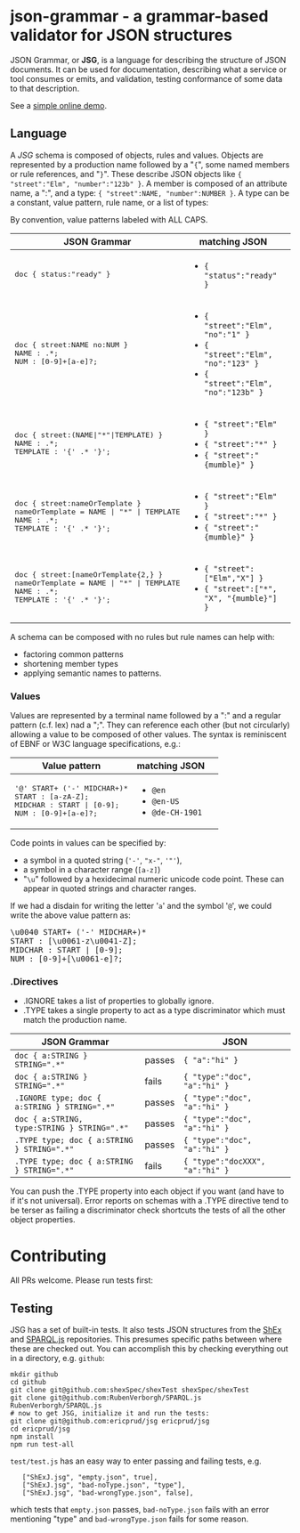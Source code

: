 # json-grammar - a grammar-based validator for JSON structures

JSON Grammar, or **JSG**, is a language for describing the structure of JSON documents.
It can be used for documentation, describing what a service or tool consumes or emits, and validation, testing conformance of some data to that description.

See a [simple online demo](https://rawgit.com/ericprud/jsg/master/doc/jsg-simple.html#).

## Language

A *JSG* schema is composed of objects, rules and values.
Objects are represented by a production name followed by a "```{```", some named members or rule references, and "```}```".
These describe JSON objects like ```{ "street":"Elm", "number":"123b" }```.
A member is composed of an attribute name, a ":", and a type: ```{ "street":NAME, "number":NUMBER }```.
A type can be a constant, value pattern, rule name, or a list of types:

By convention, value patterns labeled with ALL CAPS.

<table><thead>
<tr><th>JSON Grammar</th><th>matching JSON</th><th></th></tr>
</thead><tbody>
<tr><td><pre>doc { status:"ready" }</pre></td><td><ul>
<li><code>{ "status":"ready" }</code></li>
</ul></td><td></td></tr>
<tr><td><pre>doc { street:NAME no:NUM }
NAME : .*;
NUM : [0-9]+[a-e]?;</pre></td><td><ul>
<li><code>{ "street":"Elm", "no":"1" }</code></li>
<li><code>{ "street":"Elm", "no":"123" }</code></li>
<li><code>{ "street":"Elm", "no":"123b" }</code></li>
</ul></td><td></td></tr>
<tr><td><pre>doc { street:(NAME|"*"|TEMPLATE) }
NAME : .*;
TEMPLATE : '{' .* '}';</pre></td><td><ul>
<li><code>{ "street":"Elm" }</code></li>
<li><code>{ "street":"*" }</code></li>
<li><code>{ "street":"{mumble}" }</code></li>
</ul></td><td></td></tr>
<tr><td><pre>doc { street:nameOrTemplate }
nameOrTemplate = NAME | "*" | TEMPLATE
NAME : .*;
TEMPLATE : '{' .* '}';</pre></td><td><ul>
<li><code>{ "street":"Elm" }</code></li>
<li><code>{ "street":"*" }</code></li>
<li><code>{ "street":"{mumble}" }</code></li>
</ul></td><td></td></tr>
<tr><td><pre>doc { street:[nameOrTemplate{2,} }
nameOrTemplate = NAME | "*" | TEMPLATE
NAME : .*;
TEMPLATE : '{' .* '}';</pre></td><td><ul>
<li><code>{ "street":["Elm","X"] }</code></li>
<li><code>{ "street":["*", "X", "{mumble}"] }</code></li>
</ul></td><td></td></tr>
</tbody></table>

A schema can be composed with no rules but rule names can help with:
* factoring common patterns
* shortening member types
* applying semantic names to patterns.

### Values
Values are represented by a terminal name followed by a ":" and a regular pattern (c.f. lex) nad a ";".
They can reference each other (but not circularly) allowing a value to be composed of other values.
The syntax is reminiscent of EBNF or W3C language specifications, e.g.:

<table><thead>
<tr><th>Value pattern</th><th>matching JSON</th><th></th></tr>
</thead><tbody>
<tr><td><pre>'@' START+ ('-' MIDCHAR+)*
START : [a-zA-Z];
MIDCHAR : START | [0-9];
NUM : [0-9]+[a-e]?;</pre></td><td><ul>
<li><code>@en</code></li>
<li><code>@en-US</code></li>
<li><code>@de-CH-1901</code></li>
</ul></td><td></td></tr>
</tbody></table>

Code points in values can be specified by:
* a symbol in a quoted string (```'-'```, ```"x-"```, ```'"'```),
* a symbol in a character range (```[a-z]```)
* "```\u```" followed by a hexidecimal numeric unicode code point. These can appear in quoted strings and character ranges.

If we had a disdain for writing the letter '`a`' and the symbol '`@`', we could write the above value pattern as:

<pre>\u0040 START+ ('-' MIDCHAR+)*
START : [\u0061-z\u0041-Z];
MIDCHAR : START | [0-9];
NUM : [0-9]+[\u0061-e]?;</pre>

### .Directives

* .IGNORE takes a list of properties to globally ignore.
* .TYPE takes a single property to act as a type discriminator which must match the production name.

| JSON Grammar |  | JSON |
--- | --- | --- |
| ```doc { a:STRING } STRING=".*"```                |passes| ```{ "a":"hi" }```                 |
| ```doc { a:STRING } STRING=".*"```                |fails | ```{ "type":"doc", "a":"hi" }```    |
| ```.IGNORE type; doc { a:STRING } STRING=".*"```  |passes| ```{ "type":"doc", "a":"hi" }```    |
| ```doc { a:STRING, type:STRING } STRING=".*"```   |passes| ```{ "type":"doc", "a":"hi" }```    |
| ```.TYPE type; doc { a:STRING } STRING=".*"```    |passes| ```{ "type":"doc", "a":"hi" }```    |
| ```.TYPE type; doc { a:STRING } STRING=".*"```    |fails | ```{ "type":"docXXX", "a":"hi" }``` |
You can push the .TYPE property into each object if you want (and have to if it's not universal).
Error reports on schemas with a .TYPE directive tend to be terser as failing a discriminator check shortcuts the tests of all the other object properties.

# Contributing

All PRs welcome. Please run tests first:

## Testing

JSG has a set of built-in tests. It also tests JSON structures from the [ShEx](https://github.com/shexSpec/shexTest/tree/master/schemas) and [SPARQL.js](https://github.com/RubenVerborgh/SPARQL.js/tree/master/test/parsedQueries) repositories. This presumes specific paths between where these are checked out. You can accomplish this by checking everything out in a directory, e.g. `github`:

```
mkdir github
cd github
git clone git@github.com:shexSpec/shexTest shexSpec/shexTest
git clone git@github.com:RubenVerborgh/SPARQL.js RubenVerborgh/SPARQL.js
# now to get JSG, initialize it and run the tests:
git clone git@github.com:ericprud/jsg ericprud/jsg
cd ericprud/jsg
npm install
npm run test-all
```

`test/test.js` has an easy way to enter passing and failing tests, e.g.
```
   ["ShExJ.jsg", "empty.json", true],
   ["ShExJ.jsg", "bad-noType.json", "type"],
   ["ShExJ.jsg", "bad-wrongType.json", false],
```
which tests that `empty.json` passes, `bad-noType.json` fails with an error mentioning "type" and `bad-wrongType.json` fails for some reason.
